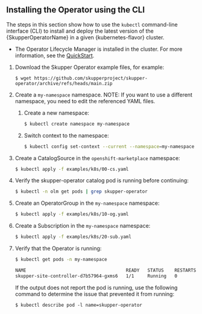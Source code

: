 ## Installing the Operator using the CLI

The steps in this section show how to use the `kubectl` command-line interface (CLI) to install and deploy the latest version of the {SkupperOperatorName} in a given {kubernetes-flavor} cluster.

* The Operator Lifecycle Manager is installed in the cluster.
For more information, see the [QuickStart](https://olm.operatorframework.io/docs/getting-started/).

1. Download the Skupper Operator example files, for example:

   ```
   $ wget https://github.com/skupperproject/skupper-operator/archive/refs/heads/main.zip
   ```
2. Create a `my-namespace` namespace.
NOTE: If you want to use a different namespace, you need to edit the referenced YAML files.
   1. Create a new namespace:

      ```bash
      $ kubectl create namespace my-namespace
      ```
   2. Switch context to the namespace:

      ```bash
      $ kubectl config set-context --current --namespace=my-namespace
      ```
3. Create a CatalogSource in the `openshift-marketplace` namespace:

   ```bash
   $ kubectl apply -f examples/k8s/00-cs.yaml
   ```
4. Verify the skupper-operator catalog pod is running before continuing:

   ```bash
   $ kubectl -n olm get pods | grep skupper-operator
   ```
5. Create an OperatorGroup in the `my-namespace` namespace:

   ```bash
   $ kubectl apply -f examples/k8s/10-og.yaml
   ```
6. Create a Subscription  in the `my-namespace` namespace:

   ```bash
   $ kubectl apply -f examples/k8s/20-sub.yaml
   ```
7. Verify that the Operator is running:

   ```bash
   $ kubectl get pods -n my-namespace

   NAME                                     READY   STATUS    RESTARTS   AGE
   skupper-site-controller-d7b57964-gxms6   1/1     Running   0          1m
   ```

   If the output does not report the pod is running, use the following command to determine the issue that prevented it from running:

   ```
   $ kubectl describe pod -l name=skupper-operator
   ```
